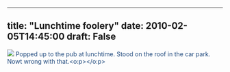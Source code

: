 
---
title: "Lunchtime foolery"
date: 2010-02-05T14:45:00
draft: False
---

<a href="http://1.bp.blogspot.com/_62oTnOHwOSo/S2wvG7A_XPI/AAAAAAAACCc/Lvoa9Fx9-Gg/s1600-h/Any-747074.jpg"><img src="http://1.bp.blogspot.com/_62oTnOHwOSo/S2wvG7A_XPI/AAAAAAAACCc/Lvoa9Fx9-Gg/s320/Any-747074.jpg"/></a>    <span style="color: rgb(31, 73, 125);">Popped up to the pub at lunchtime.  Stood on the roof in the car park.  Nowt wrong with that.<o:p></o:p></span>  